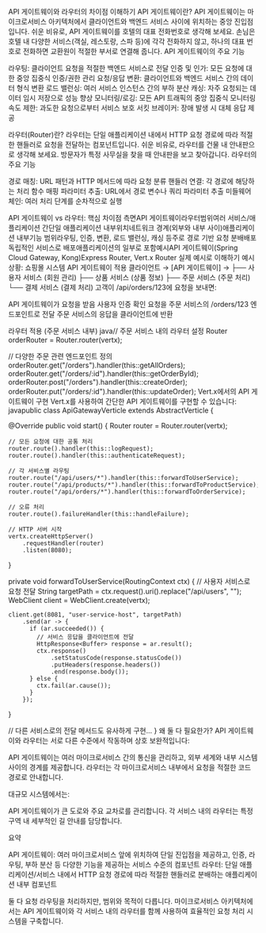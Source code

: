 API 게이트웨이와 라우터의 차이점 이해하기
API 게이트웨이란?
API 게이트웨이는 마이크로서비스 아키텍처에서 클라이언트와 백엔드 서비스 사이에 위치하는 중앙 진입점입니다.
쉬운 비유로, API 게이트웨이를 호텔의 대표 전화번호로 생각해 보세요. 손님은 호텔 내 다양한 서비스(객실, 레스토랑, 스파 등)에 각각 전화하지 않고, 하나의 대표 번호로 전화하면 교환원이 적절한 부서로 연결해 줍니다.
API 게이트웨이의 주요 기능

라우팅: 클라이언트 요청을 적절한 백엔드 서비스로 전달
인증 및 인가: 모든 요청에 대한 중앙 집중식 인증/권한 관리
요청/응답 변환: 클라이언트와 백엔드 서비스 간의 데이터 형식 변환
로드 밸런싱: 여러 서비스 인스턴스 간의 부하 분산
캐싱: 자주 요청되는 데이터 임시 저장으로 성능 향상
모니터링/로깅: 모든 API 트래픽의 중앙 집중식 모니터링
속도 제한: 과도한 요청으로부터 서비스 보호
서킷 브레이커: 장애 발생 시 대체 응답 제공

라우터(Router)란?
라우터는 단일 애플리케이션 내에서 HTTP 요청 경로에 따라 적절한 핸들러로 요청을 전달하는 컴포넌트입니다.
쉬운 비유로, 라우터를 건물 내 안내판으로 생각해 보세요. 방문자가 특정 사무실을 찾을 때 안내판을 보고 찾아갑니다.
라우터의 주요 기능

경로 매칭: URL 패턴과 HTTP 메서드에 따라 요청 분류
핸들러 연결: 각 경로에 해당하는 처리 함수 매핑
파라미터 추출: URL에서 경로 변수나 쿼리 파라미터 추출
미들웨어 체인: 여러 처리 단계를 순차적으로 실행

API 게이트웨이 vs 라우터: 핵심 차이점
측면API 게이트웨이라우터범위여러 서비스/애플리케이션 간단일 애플리케이션 내부위치네트워크 경계(외부와 내부 사이)애플리케이션 내부기능 범위라우팅, 인증, 변환, 로드 밸런싱, 캐싱 등주로 경로 기반 요청 분배배포독립적인 서비스로 배포애플리케이션의 일부로 포함예시API 게이트웨이(Spring Cloud Gateway, Kong)Express Router, Vert.x Router
실제 예시로 이해하기
예시 상황: 쇼핑몰 시스템
API 게이트웨이 적용
클라이언트 → [API 게이트웨이] → 
                 ├── 사용자 서비스 (회원 관리)
                 ├── 상품 서비스 (상품 정보)
                 ├── 주문 서비스 (주문 처리)
                 └── 결제 서비스 (결제 처리)
고객이 /api/orders/123에 요청을 보내면:

API 게이트웨이가 요청을 받음
사용자 인증 확인
요청을 주문 서비스의 /orders/123 엔드포인트로 전달
주문 서비스의 응답을 클라이언트에 반환

라우터 적용 (주문 서비스 내부)
java// 주문 서비스 내의 라우터 설정
Router orderRouter = Router.router(vertx);

// 다양한 주문 관련 엔드포인트 정의
orderRouter.get("/orders").handler(this::getAllOrders);
orderRouter.get("/orders/:id").handler(this::getOrderById);
orderRouter.post("/orders").handler(this::createOrder);
orderRouter.put("/orders/:id").handler(this::updateOrder);
Vert.x에서의 API 게이트웨이 구현
Vert.x를 사용하여 간단한 API 게이트웨이를 구현할 수 있습니다:
javapublic class ApiGatewayVerticle extends AbstractVerticle {
  
  @Override
  public void start() {
    Router router = Router.router(vertx);
    
    // 모든 요청에 대한 공통 처리
    router.route().handler(this::logRequest);
    router.route().handler(this::authenticateRequest);
    
    // 각 서비스별 라우팅
    router.route("/api/users/*").handler(this::forwardToUserService);
    router.route("/api/products/*").handler(this::forwardToProductService);
    router.route("/api/orders/*").handler(this::forwardToOrderService);
    
    // 오류 처리
    router.route().failureHandler(this::handleFailure);
    
    // HTTP 서버 시작
    vertx.createHttpServer()
        .requestHandler(router)
        .listen(8080);
  }
  
  private void forwardToUserService(RoutingContext ctx) {
    // 사용자 서비스로 요청 전달
    String targetPath = ctx.request().uri().replace("/api/users", "");
    WebClient client = WebClient.create(vertx);
    
    client.get(8081, "user-service-host", targetPath)
        .send(ar -> {
          if (ar.succeeded()) {
            // 서비스 응답을 클라이언트에 전달
            HttpResponse<Buffer> response = ar.result();
            ctx.response()
                .setStatusCode(response.statusCode())
                .putHeaders(response.headers())
                .end(response.body());
          } else {
            ctx.fail(ar.cause());
          }
        });
  }
  
  // 다른 서비스로의 전달 메서드도 유사하게 구현...
}
왜 둘 다 필요한가?
API 게이트웨이와 라우터는 서로 다른 수준에서 작동하며 상호 보완적입니다:

API 게이트웨이는 여러 마이크로서비스 간의 통신을 관리하고, 외부 세계와 내부 시스템 사이의 경계를 제공합니다.
라우터는 각 마이크로서비스 내부에서 요청을 적절한 코드 경로로 안내합니다.

대규모 시스템에서는:

API 게이트웨이가 큰 도로와 주요 교차로를 관리합니다.
각 서비스 내의 라우터는 특정 구역 내 세부적인 길 안내를 담당합니다.

요약

API 게이트웨이: 여러 마이크로서비스 앞에 위치하여 단일 진입점을 제공하고, 인증, 라우팅, 부하 분산 등 다양한 기능을 제공하는 서비스 수준의 컴포넌트
라우터: 단일 애플리케이션/서비스 내에서 HTTP 요청 경로에 따라 적절한 핸들러로 분배하는 애플리케이션 내부 컴포넌트

둘 다 요청 라우팅을 처리하지만, 범위와 목적이 다릅니다. 마이크로서비스 아키텍처에서는 API 게이트웨이와 각 서비스 내의 라우터를 함께 사용하여 효율적인 요청 처리 시스템을 구축합니다.